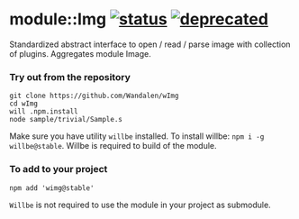 
# module::Img  [![status](https://github.com/Wandalen/wImg/actions/workflows/StandardPublish.yml/badge.svg)](https://github.com/Wandalen/wImg/actions/workflows/StandardPublish.yml) [![deprecated](https://img.shields.io/badge/stability-deprecated-red.svg)](https://github.com/emersion/stability-badges#deprecated)

Standardized abstract interface to open / read / parse image with collection of plugins. Aggregates module Image.

### Try out from the repository

```
git clone https://github.com/Wandalen/wImg
cd wImg
will .npm.install
node sample/trivial/Sample.s
```

Make sure you have utility `willbe` installed. To install willbe: `npm i -g willbe@stable`. Willbe is required to build of the module.

### To add to your project

```
npm add 'wimg@stable'
```

`Willbe` is not required to use the module in your project as submodule.

